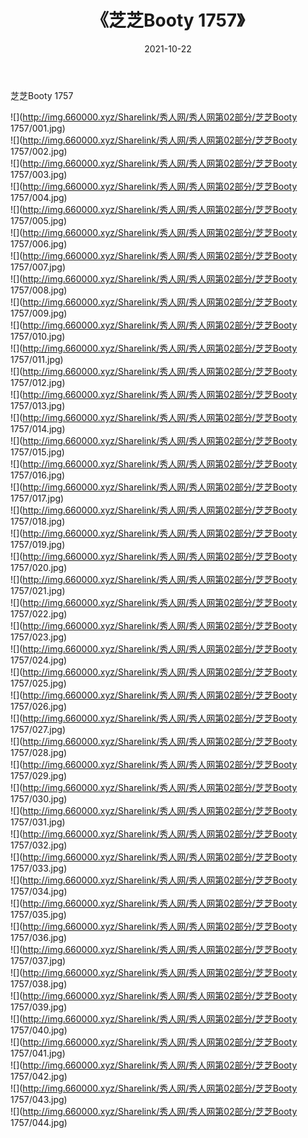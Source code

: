 ﻿---
layout: post
title:  《芝芝Booty 1757》
date:   2021-10-22
img: http://img.660000.xyz/Sharelink/秀人网/秀人网第02部分/芝芝Booty 1757/000.jpg
categories: [美女, 清纯, 唯美]
---

芝芝Booty 1757

  ![](http://img.660000.xyz/Sharelink/秀人网/秀人网第02部分/芝芝Booty 1757/001.jpg) <br> ![](http://img.660000.xyz/Sharelink/秀人网/秀人网第02部分/芝芝Booty 1757/002.jpg) <br> ![](http://img.660000.xyz/Sharelink/秀人网/秀人网第02部分/芝芝Booty 1757/003.jpg) <br> ![](http://img.660000.xyz/Sharelink/秀人网/秀人网第02部分/芝芝Booty 1757/004.jpg) <br> ![](http://img.660000.xyz/Sharelink/秀人网/秀人网第02部分/芝芝Booty 1757/005.jpg) <br> ![](http://img.660000.xyz/Sharelink/秀人网/秀人网第02部分/芝芝Booty 1757/006.jpg) <br> ![](http://img.660000.xyz/Sharelink/秀人网/秀人网第02部分/芝芝Booty 1757/007.jpg) <br> ![](http://img.660000.xyz/Sharelink/秀人网/秀人网第02部分/芝芝Booty 1757/008.jpg) <br> ![](http://img.660000.xyz/Sharelink/秀人网/秀人网第02部分/芝芝Booty 1757/009.jpg) <br> ![](http://img.660000.xyz/Sharelink/秀人网/秀人网第02部分/芝芝Booty 1757/010.jpg) <br> ![](http://img.660000.xyz/Sharelink/秀人网/秀人网第02部分/芝芝Booty 1757/011.jpg) <br> ![](http://img.660000.xyz/Sharelink/秀人网/秀人网第02部分/芝芝Booty 1757/012.jpg) <br> ![](http://img.660000.xyz/Sharelink/秀人网/秀人网第02部分/芝芝Booty 1757/013.jpg) <br> ![](http://img.660000.xyz/Sharelink/秀人网/秀人网第02部分/芝芝Booty 1757/014.jpg) <br> ![](http://img.660000.xyz/Sharelink/秀人网/秀人网第02部分/芝芝Booty 1757/015.jpg) <br> ![](http://img.660000.xyz/Sharelink/秀人网/秀人网第02部分/芝芝Booty 1757/016.jpg) <br> ![](http://img.660000.xyz/Sharelink/秀人网/秀人网第02部分/芝芝Booty 1757/017.jpg) <br> ![](http://img.660000.xyz/Sharelink/秀人网/秀人网第02部分/芝芝Booty 1757/018.jpg) <br> ![](http://img.660000.xyz/Sharelink/秀人网/秀人网第02部分/芝芝Booty 1757/019.jpg) <br> ![](http://img.660000.xyz/Sharelink/秀人网/秀人网第02部分/芝芝Booty 1757/020.jpg) <br> ![](http://img.660000.xyz/Sharelink/秀人网/秀人网第02部分/芝芝Booty 1757/021.jpg) <br> ![](http://img.660000.xyz/Sharelink/秀人网/秀人网第02部分/芝芝Booty 1757/022.jpg) <br> ![](http://img.660000.xyz/Sharelink/秀人网/秀人网第02部分/芝芝Booty 1757/023.jpg) <br> ![](http://img.660000.xyz/Sharelink/秀人网/秀人网第02部分/芝芝Booty 1757/024.jpg) <br> ![](http://img.660000.xyz/Sharelink/秀人网/秀人网第02部分/芝芝Booty 1757/025.jpg) <br> ![](http://img.660000.xyz/Sharelink/秀人网/秀人网第02部分/芝芝Booty 1757/026.jpg) <br> ![](http://img.660000.xyz/Sharelink/秀人网/秀人网第02部分/芝芝Booty 1757/027.jpg) <br> ![](http://img.660000.xyz/Sharelink/秀人网/秀人网第02部分/芝芝Booty 1757/028.jpg) <br> ![](http://img.660000.xyz/Sharelink/秀人网/秀人网第02部分/芝芝Booty 1757/029.jpg) <br> ![](http://img.660000.xyz/Sharelink/秀人网/秀人网第02部分/芝芝Booty 1757/030.jpg) <br> ![](http://img.660000.xyz/Sharelink/秀人网/秀人网第02部分/芝芝Booty 1757/031.jpg) <br> ![](http://img.660000.xyz/Sharelink/秀人网/秀人网第02部分/芝芝Booty 1757/032.jpg) <br> ![](http://img.660000.xyz/Sharelink/秀人网/秀人网第02部分/芝芝Booty 1757/033.jpg) <br> ![](http://img.660000.xyz/Sharelink/秀人网/秀人网第02部分/芝芝Booty 1757/034.jpg) <br> ![](http://img.660000.xyz/Sharelink/秀人网/秀人网第02部分/芝芝Booty 1757/035.jpg) <br> ![](http://img.660000.xyz/Sharelink/秀人网/秀人网第02部分/芝芝Booty 1757/036.jpg) <br> ![](http://img.660000.xyz/Sharelink/秀人网/秀人网第02部分/芝芝Booty 1757/037.jpg) <br> ![](http://img.660000.xyz/Sharelink/秀人网/秀人网第02部分/芝芝Booty 1757/038.jpg) <br> ![](http://img.660000.xyz/Sharelink/秀人网/秀人网第02部分/芝芝Booty 1757/039.jpg) <br> ![](http://img.660000.xyz/Sharelink/秀人网/秀人网第02部分/芝芝Booty 1757/040.jpg) <br> ![](http://img.660000.xyz/Sharelink/秀人网/秀人网第02部分/芝芝Booty 1757/041.jpg) <br> ![](http://img.660000.xyz/Sharelink/秀人网/秀人网第02部分/芝芝Booty 1757/042.jpg) <br> ![](http://img.660000.xyz/Sharelink/秀人网/秀人网第02部分/芝芝Booty 1757/043.jpg) <br> ![](http://img.660000.xyz/Sharelink/秀人网/秀人网第02部分/芝芝Booty 1757/044.jpg) <br>